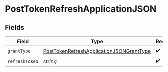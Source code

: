 # PostTokenRefreshApplicationJSON


## Fields

| Field                                                                                                           | Type                                                                                                            | Required                                                                                                        | Description                                                                                                     |
| --------------------------------------------------------------------------------------------------------------- | --------------------------------------------------------------------------------------------------------------- | --------------------------------------------------------------------------------------------------------------- | --------------------------------------------------------------------------------------------------------------- |
| `grantType`                                                                                                     | [PostTokenRefreshApplicationJSONGrantType](../../models/operations/posttokenrefreshapplicationjsongranttype.md) | :heavy_check_mark:                                                                                              | N/A                                                                                                             |
| `refreshToken`                                                                                                  | *string*                                                                                                        | :heavy_check_mark:                                                                                              | N/A                                                                                                             |